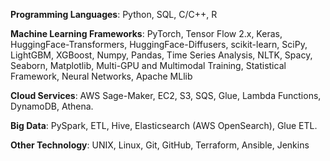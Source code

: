 <b>Programming Languages</b>: Python, SQL, C/C++, R

<b>Machine Learning Frameworks</b>: PyTorch, Tensor Flow 2.x, Keras, HuggingFace-Transformers, HuggingFace-Diffusers, scikit-learn, SciPy,
LightGBM, XGBoost, Numpy, Pandas, Time Series Analysis, NLTK, Spacy, Seaborn, Matplotlib, Multi-GPU and Multimodal Training, Statistical
Framework, Neural Networks, Apache MLlib

<b>Cloud Services</b>: AWS Sage-Maker, EC2, S3, SQS, Glue, Lambda Functions, DynamoDB, Athena.

<b>Big Data</b>: PySpark, ETL, Hive, Elasticsearch (AWS OpenSearch), Glue ETL.

<b>Other Technology</b>: UNIX, Linux, Git, GitHub, Terraform, Ansible, Jenkins